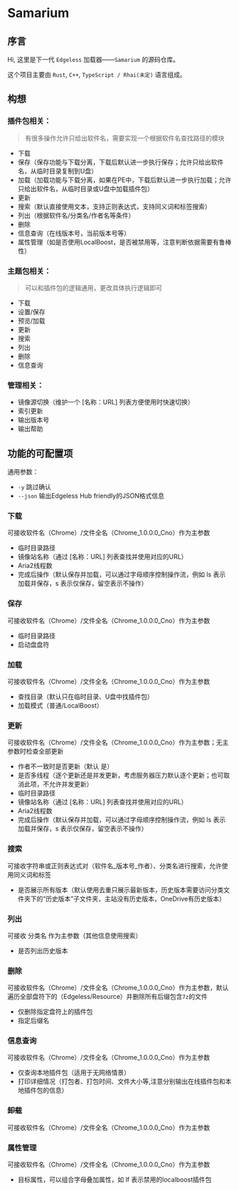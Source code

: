 # Samarium

## 序言

Hi, 这里是下一代 `Edgeless` 加载器——`Samarium` 的源码仓库。

这个项目主要由 `Rust`, `C++`, `TypeScript / Rhai(未定)` 语言组成。



## 构想

### 插件包相关：

> 有很多操作允许只给出软件名，需要实现一个根据软件名查找路径的模块

* 下载
* 保存（保存功能与下载分离，下载后默认进一步执行保存；允许只给出软件名，从临时目录复制到U盘）
* 加载（加载功能与下载分离，如果在PE中，下载后默认进一步执行加载；允许只给出软件名，从临时目录或U盘中加载插件包）
* 更新
* 搜索（默认直接使用文本，支持正则表达式，支持同义词和标签搜索）
* 列出（根据软件名/分类名/作者名等条件）
* 删除
* 信息查询（在线版本号，当前版本号等）
* 属性管理（如是否使用LocalBoost，是否被禁用等，注意判断依据需要有鲁棒性）

### 主题包相关：

> 可以和插件包的逻辑通用，更改具体执行逻辑即可

* 下载
* 设置/保存
* 预览/加载
* 更新
* 搜索
* 列出
* 删除
* 信息查询

### 管理相关：

* 镜像源切换（维护一个 [名称：URL] 列表方便使用时快速切换）
* 索引更新
* 输出版本号
* 输出帮助

## 功能的可配置项

通用参数：

* `-y` 跳过确认
* `--json` 输出Edgeless Hub friendly的JSON格式信息

### 下载

可接收软件名（Chrome）/文件全名（Chrome_1.0.0.0_Cno）作为主参数

* 临时目录路径
* 镜像站名称（通过 [名称：URL] 列表查找并使用对应的URL）
* Aria2线程数
* 完成后操作（默认保存并加载，可以通过字母顺序控制操作流，例如 ls 表示加载并保存，s 表示仅保存，留空表示不操作）

### 保存

可接收软件名（Chrome）/文件全名（Chrome_1.0.0.0_Cno）作为主参数

* 临时目录路径
* 启动盘盘符

### 加载

可接收软件名（Chrome）/文件全名（Chrome_1.0.0.0_Cno）作为主参数

* 查找目录（默认只在临时目录、U盘中找插件包）
* 加载模式（普通/LocalBoost）

### 更新

可接收软件名（Chrome）/文件全名（Chrome_1.0.0.0_Cno）作为主参数；无主参数时检查全部更新

* 作者不一致时是否更新（默认 是）
* 是否多线程（逐个更新还是并发更新，考虑服务器压力默认逐个更新；也可取消此项，不允许并发更新）
* 临时目录路径
* 镜像站名称（通过 [名称：URL] 列表查找并使用对应的URL）
* Aria2线程数
* 完成后操作（默认保存并加载，可以通过字母顺序控制操作流，例如 ls 表示加载并保存，s 表示仅保存，留空表示不操作）

### 搜索

可接收字符串或正则表达式对（软件名_版本号_作者）、分类名进行搜索，允许使用同义词和标签

* 是否展示所有版本（默认使用去重只展示最新版本，历史版本需要访问分类文件夹下的“历史版本”子文件夹，主站没有历史版本，OneDrive有历史版本）

### 列出

可接收 分类名 作为主参数（其他信息使用搜索）

* 是否列出历史版本

### 删除

可接收软件名（Chrome）/文件全名（Chrome_1.0.0.0_Cno）作为主参数，默认遍历全部盘符下的（Edgeless/Resource）并删除所有后缀包含`7z`的文件

* 仅删除指定盘符上的插件包
* 指定后缀名

### 信息查询

可接收软件名（Chrome）/文件全名（Chrome_1.0.0.0_Cno）作为主参数

* 仅查询本地插件包（适用于无网络情景）
* 打印详细情况（打包者、打包时间、文件大小等,注意分别输出在线插件包和本地插件包的信息）

### ~~卸载~~

可接收软件名（Chrome）/文件全名（Chrome_1.0.0.0_Cno）作为主参数

### 属性管理

可接收软件名（Chrome）/文件全名（Chrome_1.0.0.0_Cno）作为主参数

* 目标属性，可以组合字母叠加属性，如 lf 表示禁用的localboost插件包